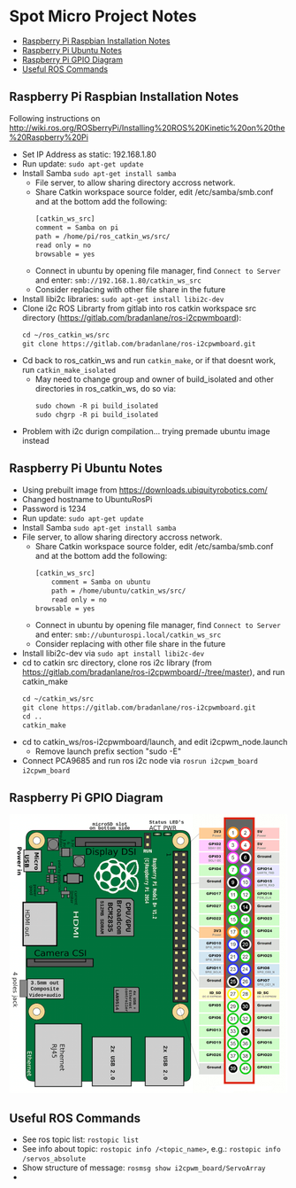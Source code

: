 # Spot Micro Project Notes

* [Raspberry Pi Raspbian Installation Notes](#raspberry-pi-raspbian-installation-notes)
* [Raspberry Pi Ubuntu Notes](#raspberry-pi-ubuntu-notes)
* [Raspberry Pi GPIO Diagram](#raspberry-pi-gpio-diagram)
* [Useful ROS Commands](#useful-ros-commands)

## Raspberry Pi Raspbian Installation Notes
Following instructions on http://wiki.ros.org/ROSberryPi/Installing%20ROS%20Kinetic%20on%20the%20Raspberry%20Pi

* Set IP Address as static: 192.168.1.80
* Run update: `sudo apt-get update`
* Install Samba `sudo apt-get install samba`
    * File server, to allow sharing directory accross network. 
    * Share Catkin workspace source folder, edit /etc/samba/smb.conf and at the bottom add the following:
        ```
        [catkin_ws_src]
        comment = Samba on pi
        path = /home/pi/ros_catkin_ws/src/
        read only = no
        browsable = yes
        ```
    * Connect in ubuntu by opening file manager, find `Connect to Server` and enter: `smb://192.168.1.80/catkin_ws_src`
    * Consider replacing with other file share in the future
* Install libi2c libraries: `sudo apt-get install libi2c-dev`
* Clone i2c ROS Librarty from gitlab into ros catkin workspace src directory (https://gitlab.com/bradanlane/ros-i2cpwmboard):   
    ```
    cd ~/ros_catkin_ws/src
    git clone https://gitlab.com/bradanlane/ros-i2cpwmboard.git
    ```
* Cd back to ros_catkin_ws and run `catkin_make`, or if that doesnt work, run `catkin_make_isolated`
    * May need to change group and owner of build_isolated and other directories in ros_catkin_ws, do so via:
        ```
        sudo chown -R pi build_isolated
        sudo chgrp -R pi build_isolated
        ```
* Problem with i2c durign compilation... trying premade ubuntu image instead

## Raspberry Pi Ubuntu Notes
* Using prebuilt image from https://downloads.ubiquityrobotics.com/
* Changed hostname to UbuntuRosPi
* Password is 1234
* Run update: `sudo apt-get update`
* Install Samba `sudo apt-get install samba`
* File server, to allow sharing directory accross network. 
    * Share Catkin workspace source folder, edit /etc/samba/smb.conf and at the bottom add the following:
        ```
        [catkin_ws_src]
            comment = Samba on ubuntu
            path = /home/ubuntu/catkin_ws/src/
            read only = no
        browsable = yes
        ```
    * Connect in ubuntu by opening file manager, find `Connect to Server` and enter: `smb://ubunturospi.local/catkin_ws_src`
    * Consider replacing with other file share in the future
* Install libi2c-dev via `sudo apt install libi2c-dev`
* cd to catkin src directory, clone ros i2c library (from https://gitlab.com/bradanlane/ros-i2cpwmboard/-/tree/master), and run catkin_make
    ```
    cd ~/catkin_ws/src
    git clone https://gitlab.com/bradanlane/ros-i2cpwmboard.git
    cd ..
    catkin_make
    ```
* cd to catkin_ws/ros-i2cpwmboard/launch, and edit i2cpwm_node.launch
    * Remove launch prefix section "sudo -E"
* Connect PCA9685 and run ros i2c node via `rosrun i2cpwm_board i2cpwm_board`


## Raspberry Pi GPIO Diagram
![Raspberry Pi 3 GPIO Diagram](assets/rpi_3_gpio_diagram.png)


## Useful ROS Commands
* See ros topic list: `rostopic list`
* See info about topic: `rostopic info /<topic_name>`, e.g.: `rostopic info /servos_absolute`
* Show structure of message: `rosmsg show i2cpwm_board/ServoArray`
* 
